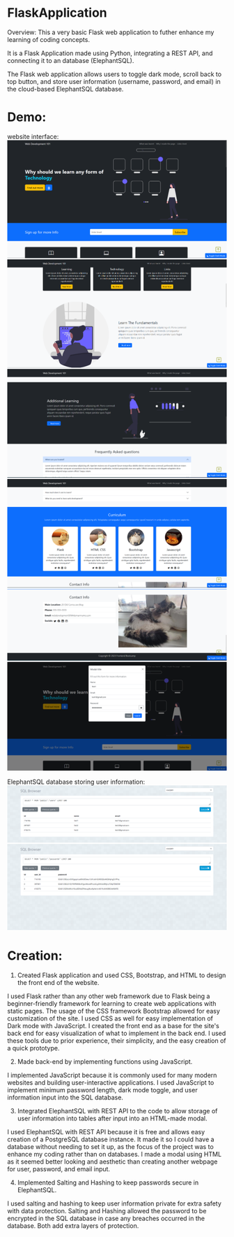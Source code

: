 # FlaskApplication
Overview:
This a very basic Flask web application to futher enhance my learning of coding concepts.

It is a Flask Application made using Python, integrating a REST API, and connecting it to an database (ElephantSQL). 

The Flask web application allows users to toggle dark mode, scroll back to top button, and store user information (username, password, and email) in the cloud-based ElephantSQL database.

# Demo:
website interface:
![Alt text](1.png)
![Alt text](2.png)
![Alt text](3.png)
![Alt text](5.png) 
![Alt text](6.png)
![Alt text](7.png)

ElephantSQL database storing user information:
![Alt text](8.png)
![Alt text](9.png)

# Creation:
1. Created Flask application and used CSS, Bootstrap, and HTML to design the front end of the website.

I used Flask rather than any other web framework due to Flask being a beginner-friendly framework for learning to create web applications with static pages.
The usage of the CSS framework Bootstrap allowed for easy customization of the site. 
I used CSS as well for easy implementation of Dark mode with JavaScript.
I created the front end as a base for the site's back end for easy visualization of what to implement in the back end.
I used these tools due to prior experience, their simplicity, and the easy creation of a quick prototype. 

2. Made back-end by implementing functions using JavaScript. 

I implemented JavaScript because it is commonly used for many modern websites and building user-interactive applications.
I used JavaScript to implement minimum password length, dark mode toggle, and user information input into the SQL database.

3. Integrated ElephantSQL with REST API to the code to allow storage of user information into tables after input into an HTML-made modal.

I used ElephantSQL with REST API because it is free and allows easy creation of a PostgreSQL database instance.
It made it so I could have a database without needing to set it up, as the focus of the project was to enhance my coding rather than on databases.
I made a modal using HTML as it seemed better looking and aesthetic than creating another webpage for user, password, and email input.

4. Implemented Salting and Hashing to keep passwords secure in ElephantSQL.

I used salting and hashing to keep user information private for extra safety with data protection.
Salting and Hashing allowed the password to be encrypted in the SQL database in case any breaches occurred in the database.
Both add extra layers of protection.



